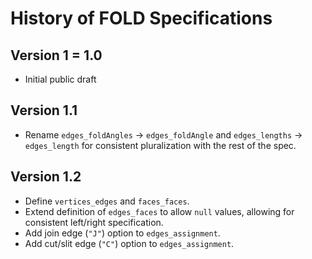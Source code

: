 # History of FOLD Specifications

## Version 1 = 1.0
* Initial public draft

## Version 1.1
* Rename `edges_foldAngles` &rarr; `edges_foldAngle` and
  `edges_lengths` &rarr; `edges_length`
  for consistent pluralization with the rest of the spec.

## Version 1.2
* Define `vertices_edges` and `faces_faces`.
* Extend definition of `edges_faces` to allow `null` values,
  allowing for consistent left/right specification.
* Add join edge (`"J"`) option to `edges_assignment`.
* Add cut/slit edge (`"C"`) option to `edges_assignment`.
